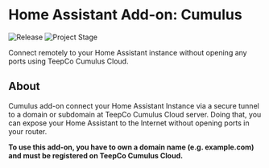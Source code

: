 # Home Assistant Add-on: Cumulus

![Release][version-shield]
![Project Stage][project-stage-shield]

Connect remotely to your Home Assistant instance without opening any ports using TeepCo Cumulus Cloud.

## About

Cumulus add-on connect your Home Assistant Instance via a secure tunnel to a domain or subdomain
at TeepCo Cumulus Cloud server. Doing that, you can expose your Home Assistant to the Internet without opening ports in your router.

**To use this add-on, you have to own a domain name (e.g. example.com) and must be registered on TeepCo Cumulus Cloud.**

[version-shield]: https://img.shields.io/badge/version-v0.2.1-blue.svg
[project-stage-shield]: https://img.shields.io/badge/project%20stage-testing-orange.svg

